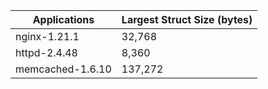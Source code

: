 | Applications | Largest Struct Size (bytes) |
| --------------- | ------- |
| nginx-1.21.1 | 32,768 |
| httpd-2.4.48 | 8,360 |
| memcached-1.6.10 | 137,272|
